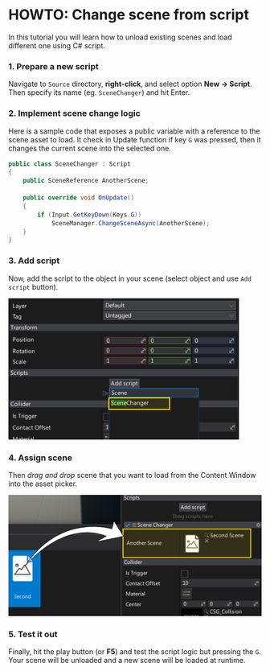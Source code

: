 # HOWTO: Change scene from script

In this tutorial you will learn how to unload existing scenes and load different one using C# script.

### 1. Prepare a new script

Navigate to `Source` directory, **right-click**, and select option **New -> Script**. Then specify its name (eg. `SceneChanger`) and hit Enter.

### 2. Implement scene change logic

Here is a sample code that exposes a public variable with a reference to the scene asset to load. It check in Update function if key `G` was pressed, then it changes the current scene into the selected one.

```cs
public class SceneChanger : Script
{
	public SceneReference AnotherScene;

	public override void OnUpdate()
	{
		if (Input.GetKeyDown(Keys.G))
			SceneManager.ChangeSceneAsync(AnotherScene);
	}
}
```

### 3. Add script

Now, add the script to the object in your scene (select object and use `Add script` button).

![Change Scene From Code](media/change-scene-1.png)

### 4. Assign scene

Then *drag and drop* scene that you want to load from the Content Window into the asset picker.

![Change Scene From Code](media/change-scene-2.png)

### 5. Test it out

Finally, hit the play button (or **F5**) and test the script logic but pressing the `G`. Your scene will be unloaded and a new scene will be loaded at runtime.

